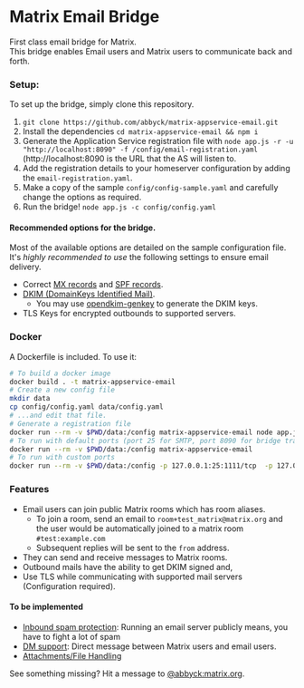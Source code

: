 # Matrix Email Bridge

First class email bridge for Matrix.  
This bridge enables Email users and Matrix users to communicate back and forth.



### Setup:

To set up the bridge, simply clone this repository.

1. `git clone https://github.com/abbyck/matrix-appservice-email.git`
2. Install the dependencies `cd matrix-appservice-email && npm i`
3. Generate the Application Service registration file with
`node app.js -r -u "http://localhost:8090" -f /config/email-registration.yaml` (http://localhost:8090 is the URL that the AS will listen to.
4. Add the registration details to your homeserver configuration by adding the `email-registration.yaml`.
5. Make a copy of the sample `config/config-sample.yaml` and carefully change the options as required.
6. Run the bridge!
```node app.js -c config/config.yaml```

#### Recommended options for the bridge.

Most of the available options are detailed on the sample configuration file.  
It's _highly recommended to use_ the following settings to ensure email delivery.
* Correct [MX records](https://www.cloudflare.com/en-in/learning/dns/dns-records/dns-mx-record/) and [SPF records](https://en.wikipedia.org/wiki/Sender_Policy_Framework). 
* [DKIM (DomainKeys Identified Mail)](https://en.wikipedia.org/wiki/DomainKeys_Identified_Mail).
    - You may use [opendkim-genkey](http://www.opendkim.org/opendkim-genkey.8.html) to generate the DKIM keys.
* TLS Keys for encrypted outbounds to supported servers.

### Docker

A Dockerfile is included. To use it:

```sh
# To build a docker image
docker build . -t matrix-appservice-email
# Create a new config file
mkdir data
cp config/config.yaml data/config.yaml
# ...and edit that file.
# Generate a registration file
docker run --rm -v $PWD/data:/config matrix-appservice-email node app.js -r -u "http://localhost:8090" -f /config/email-registration.yaml
# To run with default ports (port 25 for SMTP, port 8090 for bridge traffic)
docker run --rm -v $PWD/data:/config matrix-appservice-email
# To run with custom ports
docker run --rm -v $PWD/data:/config -p 127.0.0.1:25:1111/tcp  -p 127.0.0.1:8090:2222/tcp matrix-appservice-email
```

### Features
* Email users can join public Matrix rooms which has room aliases.
  * To join a room, send an email to `room+test_matrix@matrix.org` and the user would be automatically joined to a 
  matrix room `#test:example.com`
  * Subsequent replies will be sent to the `from` address.
* They can send and receive messages to Matrix rooms.
* Outbound mails have the ability to get DKIM signed and,
* Use TLS while communicating with supported mail servers (Configuration required).

#### To be implemented
* [Inbound spam protection](https://github.com/abbyck/matrix-appservice-email/issues/6): Running an email server 
publicly means, you have to fight a lot of spam
* [DM support](https://github.com/abbyck/matrix-appservice-email/issues/8): Direct message between Matrix users and email users.
* [Attachments/File Handling](https://github.com/abbyck/matrix-appservice-email/issues/7)

See something missing? Hit a message to [@abbyck:matrix.org](https://matrix.to/#/@abbyck:matrix.org).
